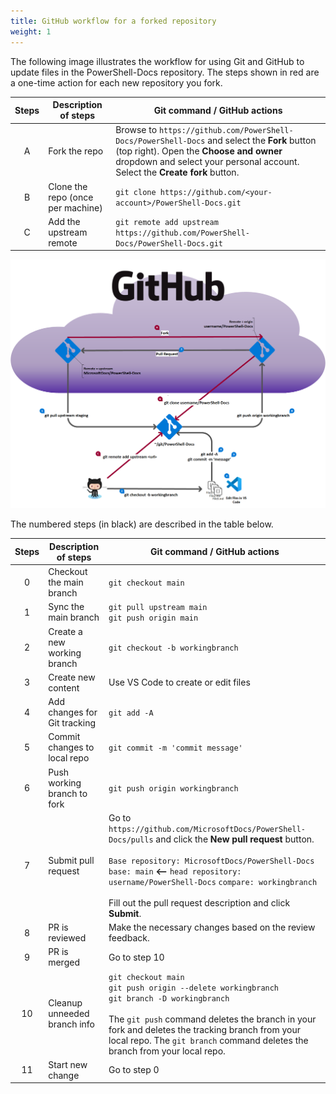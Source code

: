 ```yaml
---
title: GitHub workflow for a forked repository
weight: 1
---
```


The following image illustrates the workflow for using Git and GitHub to update files in the
PowerShell-Docs repository. The steps shown in red are a one-time action for each new repository you
fork.

| Steps |       Description of steps        |                                                                                              Git command / GitHub actions                                                                                              |
| :---: | --------------------------------- | ---------------------------------------------------------------------------------------------------------------------------------------------------------------------------------------------------------------------- |
|   A   | Fork the repo                     | Browse to `https://github.com/PowerShell-Docs/PowerShell-Docs` and select the **Fork** button (top right). Open the **Choose and owner** dropdown and select your personal account. Select the **Create fork** button. |
|   B   | Clone the repo (once per machine) | `git clone https://github.com/<your-account>/PowerShell-Docs.git`                                                                                                                                                      |
|   C   | Add the upstream remote           | `git remote add upstream https://github.com/PowerShell-Docs/PowerShell-Docs.git`                                                                                                                                       |

![Blog GitHub workflow](powershell-docs-gitflow.png)

The numbered steps (in black) are described in the table below.

| Steps |     Description of steps     |                                                                                                                                                  Git command / GitHub actions                                                                                                                                                   |
| :---: | ---------------------------- | ------------------------------------------------------------------------------------------------------------------------------------------------------------------------------------------------------------------------------------------------------------------------------------------------------------------------------- |
|   0   | Checkout the main branch     | `git checkout main`                                                                                                                                                                                                                                                                                                             |
|   1   | Sync the main branch         | `git pull upstream main`<br>`git push origin main`                                                                                                                                                                                                                                                                              |
|   2   | Create a new working branch  | `git checkout -b workingbranch`                                                                                                                                                                                                                                                                                                 |
|   3   | Create new content           | Use VS Code to create or edit files                                                                                                                                                                                                                                                                                             |
|   4   | Add changes for Git tracking | `git add -A`                                                                                                                                                                                                                                                                                                                    |
|   5   | Commit changes to local repo | `git commit -m 'commit message'`                                                                                                                                                                                                                                                                                                |
|   6   | Push working branch to fork  | `git push origin workingbranch`                                                                                                                                                                                                                                                                                                 |
|   7   | Submit pull request          | Go to `https://github.com/MicrosoftDocs/PowerShell-Docs/pulls` and click the **New pull request** button.<br><br>`Base repository: MicrosoftDocs/PowerShell-Docs` `base: main` **<--** `head repository: username/PowerShell-Docs` `compare: workingbranch` <br><br>Fill out the pull request description and click **Submit**. |
|   8   | PR is reviewed               | Make the necessary changes based on the review feedback.                                                                                                                                                                                                                                                                        |
|   9   | PR is merged                 | Go to step 10                                                                                                                                                                                                                                                                                                                   |
|  10   | Cleanup unneeded branch info | `git checkout main`<br>`git push origin --delete workingbranch`<br>`git branch -D workingbranch`<br><br>The `git push` command deletes the branch in your fork and deletes the tracking branch from your local repo. The `git branch` command deletes the branch from your local repo.                                          |
|  11   | Start new change             | Go to step 0                                                                                                                                                                                                                                                                                                                    |
